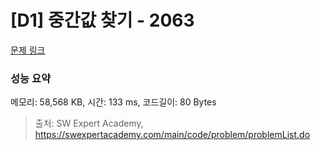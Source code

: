 # [D1] 중간값 찾기 - 2063 

[문제 링크](https://swexpertacademy.com/main/code/problem/problemDetail.do?contestProbId=AV5QPsXKA2UDFAUq) 

### 성능 요약

메모리: 58,568 KB, 시간: 133 ms, 코드길이: 80 Bytes



> 출처: SW Expert Academy, https://swexpertacademy.com/main/code/problem/problemList.do